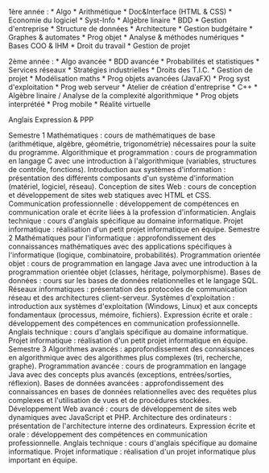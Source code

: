 1ère année :
    * Algo
    * Arithmétique
    * Doc&Interface (HTML & CSS)
    * Economie du logiciel
    * Syst-Info
    * Algèbre linaire
    * BDD
    * Gestion d'entreprise
    * Structure de données
    * Architecture
    * Gestion budgétaire
    * Graphes & automates
    * Prog objet
    * Analyse & méthodes numériques
    * Bases COO & IHM
    * Droit du travail
    * Gestion de projet

2ème année :
    * Algo avancée
    * BDD avancée
    * Probabilités et statistiques
    * Services réseaux
    * Stratégies industrielles
    * Droits des T.I.C.
    * Gestion de projet
    * Modélisation maths
    * Prog objets avancées (JavaFX)
    * Prog syst d'exploitation
    * Prog web serveur
    * Atelier de création d'entreprise
    * C++
    * Algèbre linaire / Analyse de la complexité algorithmique
    * Prog objets interprétéé
    * Prog mobile
    * Réalité virtuelle

Anglais
Expression & PPP




Semestre 1
Mathématiques : cours de mathématiques de base (arithmétique, algèbre, géométrie, trigonométrie) nécessaires pour la suite du programme.
Algorithmique et programmation : cours de programmation en langage C avec une introduction à l'algorithmique (variables, structures de contrôle, fonctions).
Introduction aux systèmes d'information : présentation des différents composants d'un système d'information (matériel, logiciel, réseau).
Conception de sites Web : cours de conception et développement de sites web statiques avec HTML et CSS.
Communication professionnelle : développement de compétences en communication orale et écrite liées à la profession d'informaticien.
Anglais technique : cours d'anglais spécifique au domaine informatique.
Projet informatique : réalisation d'un petit projet informatique en équipe.
Semestre 2
Mathématiques pour l'informatique : approfondissement des connaissances mathématiques avec des applications spécifiques à l'informatique (logique, combinatoire, probabilités).
Programmation orientée objet : cours de programmation en langage Java avec une introduction à la programmation orientée objet (classes, héritage, polymorphisme).
Bases de données : cours sur les bases de données relationnelles et le langage SQL.
Réseaux informatiques : présentation des protocoles de communication réseau et des architectures client-serveur.
Systèmes d'exploitation : introduction aux systèmes d'exploitation (Windows, Linux) et aux concepts fondamentaux (processus, mémoire, fichiers).
Expression écrite et orale : développement des compétences en communication professionnelle.
Anglais technique : cours d'anglais spécifique au domaine informatique.
Projet informatique : réalisation d'un petit projet informatique en équipe.
Semestre 3
Algorithmes avancés : approfondissement des connaissances en algorithmique avec des algorithmes plus complexes (tri, recherche, graphe).
Programmation avancée : cours de programmation en langage Java avec des concepts plus avancés (exceptions, entrées/sorties, réflexion).
Bases de données avancées : approfondissement des connaissances en bases de données relationnelles avec des requêtes plus complexes et l'utilisation de vues et de procédures stockées.
Développement Web avancé : cours de développement de sites web dynamiques avec JavaScript et PHP.
Architecture des ordinateurs : présentation de l'architecture interne des ordinateurs.
Expression écrite et orale : développement des compétences en communication professionnelle.
Anglais technique : cours d'anglais spécifique au domaine informatique.
Projet informatique : réalisation d'un projet informatique plus important en équipe.
